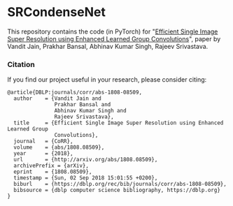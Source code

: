 # SRCondenseNet

This repository contains the code (in PyTorch) for "[Efficient Single Image Super Resolution using Enhanced Learned Group Convolutions](https://arxiv.org/abs/1808.08509)", paper by Vandit Jain, Prakhar Bansal, Abhinav Kumar Singh, Rajeev Srivastava.

### Citation

If you find our project useful in your research, please consider citing:

```
@article{DBLP:journals/corr/abs-1808-08509,
  author    = {Vandit Jain and
               Prakhar Bansal and
               Abhinav Kumar Singh and
               Rajeev Srivastava},
  title     = {Efficient Single Image Super Resolution using Enhanced Learned Group
               Convolutions},
  journal   = {CoRR},
  volume    = {abs/1808.08509},
  year      = {2018},
  url       = {http://arxiv.org/abs/1808.08509},
  archivePrefix = {arXiv},
  eprint    = {1808.08509},
  timestamp = {Sun, 02 Sep 2018 15:01:55 +0200},
  biburl    = {https://dblp.org/rec/bib/journals/corr/abs-1808-08509},
  bibsource = {dblp computer science bibliography, https://dblp.org}
}
```
